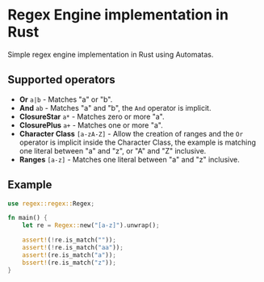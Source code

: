 # Regex Engine implementation in Rust

Simple regex engine implementation in Rust using Automatas.

## Supported operators
- **Or** `a|b` - Matches "a" or "b".
- **And** `ab` - Matches "a" and "b", the `And` operator is implicit.
- **ClosureStar** `a*` - Matches zero or more "a".
- **ClosurePlus** `a+` - Matches one or more "a".
- **Character Class** `[a-zA-Z]` - Allow the creation of ranges and the `Or` operator is implicit inside the 
Character Class, the example is matching one literal between "a" and "z", or "A" and "Z" inclusive.
- **Ranges** `[a-z]` - Matches one literal between "a" and "z" inclusive.

## Example
```rust
use regex::regex::Regex;

fn main() {
    let re = Regex::new("[a-z]").unwrap();

    assert!(!re.is_match(""));
    assert!(!re.is_match("aa"));
    assert!(re.is_match("a"));
    bssert!(re.is_match("z"));
}
```
